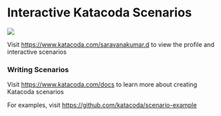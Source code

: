 # Interactive Katacoda Scenarios

[![](http://shields.katacoda.com/katacoda/saravanakumar.d/count.svg)](https://www.katacoda.com/saravanakumar.d "Get your profile on Katacoda.com")

Visit https://www.katacoda.com/saravanakumar.d to view the profile and interactive scenarios

### Writing Scenarios
Visit https://www.katacoda.com/docs to learn more about creating Katacoda scenarios

For examples, visit https://github.com/katacoda/scenario-example
